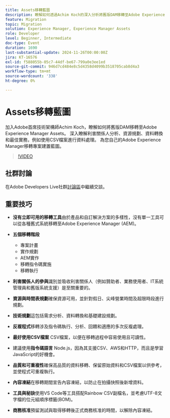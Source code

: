 ```yaml
---
title: Assets移轉藍圖
description: 瞭解如何透過Achim Koch的深入分析將舊版DAM移轉至Adobe Experience Manager Assets，其中涵蓋利害關係人分析、資源規劃、資料轉換和最佳實務，例如使用CSV檔案進行資料處理。
feature: Migration
topic: Migration
solution: Experience Manager, Experience Manager Assets
role: Developer
level: Beginner, Intermediate
doc-type: Event
duration: 1690
last-substantial-update: 2024-11-26T00:00:00Z
jira: KT-16576
exl-id: f588055b-05c7-44df-be67-799a0e3ee1ed
source-git-commit: 946d7cd484e8c5d4358d4099b3518705cab8d4a3
workflow-type: tm+mt
source-wordcount: '338'
ht-degree: 0%

---
```


# Assets移轉藍圖

加入Adobe首席技術架構師Achim Koch，瞭解如何將舊版DAM移轉至Adobe Experience Manager Assets。 深入瞭解利害關係人分析、資源規劃、資料轉換和最佳實務，例如使用CSV檔案進行資料處理。 為您自己的Adobe Experience Manager移轉專案建置藍圖。

>[!VIDEO](https://video.tv.adobe.com/v/3440403/?learn=on&enablevpops)

## 社群討論

在Adobe Developers Live社群[討論區](https://adobe.ly/4hKHpnF)中繼續交談。

## 重要技巧

* **沒有立即可用的移轉工具**&#x200B;由於產品和自訂解決方案的多樣性，沒有單一工具可以從各種舊式系統移轉至Adobe Experience Manager (AEM)。

* **五個移轉階段**

   * 專案計畫
   * 實作規劃
   * AEM實作
   * 移轉指令碼實施
   * 移轉執行

* **利害關係人的參與**&#x200B;識別並吸收利害關係人（例如贊助者、業務使用者、IT系統管理員和舊版系統支援）是至關重要的。

* **資源與時間表規劃**&#x200B;確保資源可用，並針對假日、尖峰營業時間及超限時段進行規劃。

* **技術規劃**&#x200B;這包括需求分析、資料轉換和基礎建設規劃。

* **反複程式**&#x200B;移轉涉及指令碼執行、分析、回饋和適應的多次反複處理。

* **最好使用CSV檔案** CSV檔案，以便在移轉過程中容易使用且可讀性。

* 建議使用&#x200B;**指令碼語言** Node.js，因為其支援CSV、AWS和HTTP，而且是學習JavaScript的好機會。

* **品質和可重複性**&#x200B;確保高品質的資料移轉、保留原始資料和CSV檔案以供參考，並使程式可重複執行。

* **內容凍結**&#x200B;在移轉期間宣告內容凍結，以防止在拍攝快照後新增資料。

* **工具與秘訣**&#x200B;使用VS Code等工具搭配Rainbow CSV副檔名，並考慮UTF-8文字檔的位元組順序標籤(BOM)。

* **商務核准**&#x200B;預留測試與取得移轉後正式商務核准的時間，以解除內容凍結。
